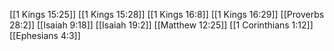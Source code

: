 [[1 Kings 15:25]]
[[1 Kings 15:28]]
[[1 Kings 16:8]]
[[1 Kings 16:29]]
[[Proverbs 28:2]]
[[Isaiah 9:18]]
[[Isaiah 19:2]]
[[Matthew 12:25]]
[[1 Corinthians 1:12]]
[[Ephesians 4:3]]
